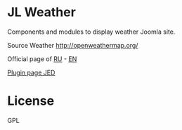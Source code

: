 # JL Weather
Components and modules to display weather Joomla site.

Source Weather http://openweathermap.org/

Official page of [RU](http://joomline.ru/rasshirenija/komponenty/jlweather.html) - [EN](http://joomline.org/extensions/component-for-joomla/jlweather.html)

[Plugin page JED](https://extensions.joomla.org/extension/maps-a-weather/weather/jl-weather)

# License
GPL
